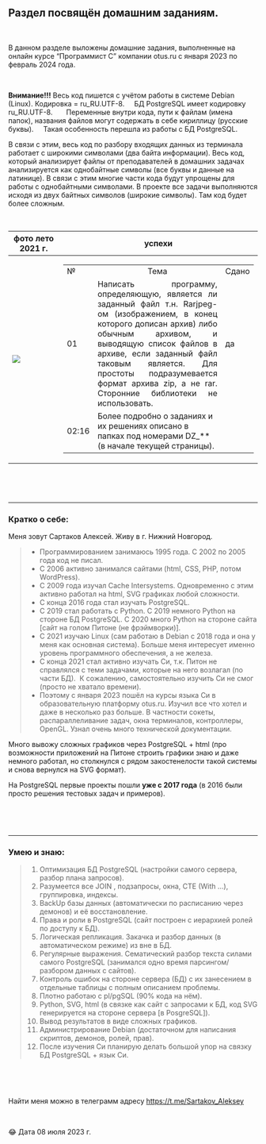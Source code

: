 ## Раздел посвящён домашним заданиям.

<p> &nbsp; </p> 

В данном разделе выложены домашние задания, выполненные на онлайн курсе “Программист С” компании otus.ru с января 2023 по февраль 2024 года.

<p> &nbsp; </p> 

**Внимание!!!** Весь код пишется с учётом работы в системе Debian (Linux). Кодировка = ru_RU.UTF-8. &nbsp; &nbsp; БД PostgreSQL имеет кодировку ru_RU.UTF-8.  &nbsp; &nbsp; &nbsp; Переменные внутри кода, пути к файлам (имена папок), названия файлов могут содержать в себе кириллицу (русские буквы). &nbsp; &nbsp; Такая особенность перешла из работы с БД PostgreSQL.

В связи с этим, весь код по разбору входящих данных из терминала работает с широкими символами (два байта информации). Весь код, который анализирует файлы от преподавателей в домашних задачах анализируется как однобайтные символы (все буквы и данные на латинице). В связи с этим многие части кода будут упрощены для работы с однобайтными символами.
В проекте все задачи выполняются исходя из двух байтных символов (широкие символы). Там код будет более сложным.


<p> &nbsp; </p> 

|   фото лето 2021 г.|  успехи |
| ------------ | ------------ |
|  ![](https://avatars.githubusercontent.com/u/157115353?v=4) |<table><tbody><tr><td width="25">№</td><td width="370" align="center">Тема</td><td width="25">Сдано</td></tr><tr><td>01</td><td align="justify">Написать программу, определяющую, является ли заданный файл т.н. Rarjpeg-ом (изображением, в конец которого дописан архив) либо обычным архивом, и выводящую список файлов в архиве, если заданный файл таковым является. Для простоты подразумевается формат архива zip, а не rar. Сторонние библиотеки не использовать.</td><td>да</td></tr><tr><td>02:16</td><td>Более подробно о заданиях и их решениях описано в папках под номерами DZ_** (в начале текущей страницы).</td><td>&nbsp;</td></tr></tbody></table>|


<p> &nbsp; </p> 
<p> &nbsp; </p> 

----
### Кратко о себе: 

Меня зовут Сартаков Алексей. Живу в г. Нижний Новгород. 
> *   Программированием занимаюсь 1995 года. С 2002 по 2005 года код не писал. 
> *   С 2006 активно занимался  сайтами (html, CSS, PHP, потом WordPress). 
> *   С 2009 года изучал Cache Intersystems. Одновременно с этим активно работал на html, SVG графиках любой сложности.
> *   С конца 2016 года стал изучать PostgreSQL. 
> *   С 2019 стал работать с Python. С 2019 немного Python на стороне БД PostgreSQL. С 2020 много Python на стороне сайта [сайт на голом Питоне (не фрэймворки)]. 
> *   С 2021 изучаю Linux (сам работаю в Debian c 2018 года и она у меня как основная система). Больше меня интересует именно уровень программного обеспечения, а не железа. 
> *   С конца 2021 стал активно изучать Си, т.к. Питон не справлялся с теми задачами, которые на него возлагал (по части БД).  К сожалению, самостоятельно изучить Си не смог (просто не хватало времени). 
> *   Поэтому с января 2023 пошёл на курсы языка Си в образовательную платформу otus.ru. Изучил все что хотел и даже в несколько раз больше. В частности сокеты, распараллеливание задач, окна терминалов, контроллеры, OpenGL. Узнал очень много технической документации. 

Много вывожу сложных графиков через PostgreSQL + html (про возможности приложений на Питоне строить графики знаю и даже немного работал, но столкнулся с рядом закостенелости такой системы и снова вернулся на SVG формат).

На PostgreSQL первые проекты пошли **уже с 2017 года** (в 2016 были просто решения тестовых задач и примеров).



<p> &nbsp; </p> 
<p> &nbsp; </p> 

----
### Умею и знаю:

> 1.  Оптимизация БД PostgreSQL (настройки самого сервера, разбор плана запросов).
> 2.  Разумеется все JOIN , подзапросы, окна, CTE (With ...), группировка, индексы. 
> 3.  BackUp базы данных (автоматически по расписанию через демонов) и её восстановление.
> 4.  Права и роли в PostgreSQL (сайт построен с иерархией ролей по доступу к БД).
> 5.  Логическая репликация. Закачка и разбор данных (в автоматическом режиме) из вне в БД.
> 6.  Регулярные выражения. Сематический разбор текста силами самого PostgreSQL (занимался одно время парсингом/разбором данных с сайтов).
> 7.  Контроль ошибок на стороне сервера (БД) с их занесением в отдельные таблицы с полным описанием проблемы.
> 8.  Плотно работаю с pl/pgSQL (90% кода на нём). 
> 9.  Python, SVG, html (в связке как сайт с запросами к БД, код SVG генерируется на стороне сервера [в PosgreSQL]).
> 10.  Вывод результатов в виде сложных графиков.
> 11.  Администрирование Debian (достаточном для написания скриптов, демонов, ролей, прав).
> 12.  После изучения Си планирую делать большой упор на связку БД PostgreSQL + язык Си. 

<p> &nbsp; </p> 
<p> &nbsp; </p> 

Найти меня можно в телеграмм адресу https://t.me/Sartakov_Aleksey
<p> &nbsp; </p> 

😂 Дата 08 июля 2023 г.

<p> &nbsp; </p> 



